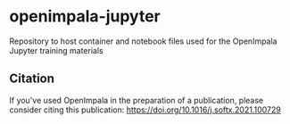 # openimpala-jupyter
Repository to host container and notebook files used for the OpenImpala Jupyter training materials


## Citation

If you've used OpenImpala in the preparation of a publication, please consider citing this publication: https://doi.org/10.1016/j.softx.2021.100729 
